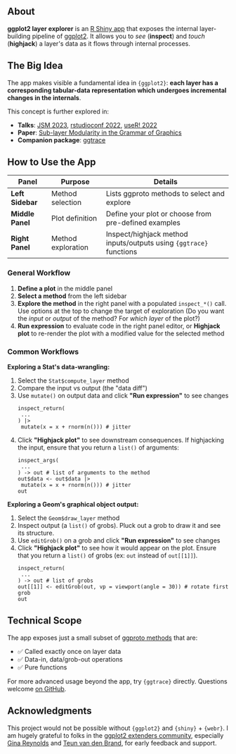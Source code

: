 ## About

**ggplot2 layer explorer** is an [R Shiny app](https://shiny.posit.co/) that exposes the internal layer-building pipeline of [ggplot2](https://github.com/tidyverse/ggplot2/). It allows you to *see* (**inspect**) and *touch* (**highjack**) a layer's data as it flows through internal processes.

## The Big Idea

The app makes visible a fundamental idea in `{ggplot2}`: **each layer has a corresponding tabular-data representation which undergoes incremental changes in the internals**.

This concept is further explored in:

- **Talks**: [JSM 2023](https://youtu.be/613Q0j6Kjm0?feature=shared), [rstudioconf 2022](https://www.youtube.com/watch?v=dUBnitXf5mk), [useR! 2022](https://www.youtube.com/watch?v=2JX8zu4QxMg&t=2959s)
- **Paper**: [Sub-layer Modularity in the Grammar of Graphics](https://yjunechoe.github.io/static/papers/Choe_2022_SublayerGG.pdf)
- **Companion package**: [ggtrace](https://github.com/yjunechoe/ggtrace)

## How to Use the App

| Panel | Purpose | Details |
|-------|---------|---------|
| **Left Sidebar** | Method selection | Lists ggproto methods to select and explore |
| **Middle Panel** | Plot definition | Define your plot or choose from pre-defined examples |
| **Right Panel** | Method exploration | Inspect/highjack method inputs/outputs using `{ggtrace}` functions |

### General Workflow

1. **Define a plot** in the middle panel
2. **Select a method** from the left sidebar
3. **Explore the method** in the right panel with a populated `inspect_*()` call. Use options at the top to change the target of exploration (Do you want the _input_ or _output_ of the method? For _which layer_ of the plot?)
4. **Run expression** to evaluate code in the right panel editor, or **Highjack plot** to re-render the plot with a modified value for the selected method

### Common Workflows

**Exploring a Stat's data-wrangling:**

<ol>
<li>Select the <code>Stat$compute_layer</code> method</li>
<li>Compare the input vs output (the "data diff")</li>
<li>Use <code>mutate()</code> on output data and click <strong>"Run expression"</strong> to see changes
<pre><code class="language-r">inspect_return(
 ...
) |>
 mutate(x = x + rnorm(n())) # jitter
</code></pre>
</li>
<li>Click <strong>"Highjack plot"</strong> to see downstream consequences. If highjacking the input, ensure that you return a <code>list()</code> of arguments:
<pre><code class="language-r">inspect_args(
 ...
) -> out # list of arguments to the method
out$data <- out$data |> 
 mutate(x = x + rnorm(n())) # jitter
out
</code></pre>
</li>
</ol>


**Exploring a Geom's graphical object output:**

<ol>
<li>Select the <code>Geom$draw_layer</code> method</li>
<li>Inspect output (a <code>list()</code> of grobs). Pluck out a grob to draw it and see its structure.</li>
<li>Use <code>editGrob()</code> on a grob and click <strong>"Run expression"</strong> to see changes</li>
<li>Click <strong>"Highjack plot"</strong> to see how it would appear on the plot. Ensure that you return a <code>list()</code> of grobs (ex: <code>out</code> instead of <code>out[[1]]</code>).
<pre><code class="language-r">inspect_return(
 ...
) -> out # list of grobs
out[[1]] <- editGrob(out, vp = viewport(angle = 30)) # rotate first grob
out
</code></pre>
</li>
</ol>


## Technical Scope

The app exposes just a small subset of [ggproto methods](https://ggplot2.tidyverse.org/reference/ggplot2-ggproto.html) that are:

- ✅ Called exactly once on layer data  
- ✅ Data-in, data/grob-out operations
- ✅ Pure functions

For more advanced usage beyond the app, try `{ggtrace}` directly. Questions welcome [on GitHub](https://github.com/yjunechoe/ggtrace/issues).

## Acknowledgments

This project would not be possible without `{ggplot2}` and `{shiny}` + `{webr}`. I am hugely grateful to folks in the [ggplot2 extenders community](https://github.com/ggplot2-extenders/ggplot-extension-club), especially [Gina Reynolds](https://github.com/EvaMaeRey) and [Teun van den Brand](https://github.com/teunbrand), for early feedback and support.
